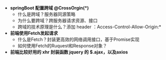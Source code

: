 * **springBoot 配置跨域 @CrossOrgin(*)**
  * 什么是跨域？服务器同源策略
  * 为什么要跨域？跨服务器请求资源、接口
  * 跨域的技术原理是什么？添加 header ：Access-Control-Allow-Origin:*
* **前端使用Fetch发起请求**
  * 什么是Fetch？封装更高效的网络调用接口，基于Promise实现
  * 如何使用Fetch的Ruquest和Response对象？
* **前端比较好用的 xhr 封装函数 jquery 的 $.ajax，以及axios**

